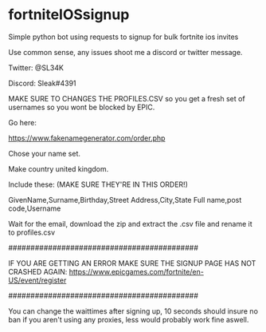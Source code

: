 # fortniteIOSsignup
Simple python bot using requests to signup for bulk fortnite ios invites

Use common sense, any issues shoot me a discord or twitter message.

Twitter: @SL34K

Discord: Sleak#4391

MAKE SURE TO CHANGES THE PROFILES.CSV so you get a fresh set of usernames so you wont be blocked by EPIC.

Go here:

https://www.fakenamegenerator.com/order.php

Chose your name set.

Make country united kingdom.

Include these: (MAKE SURE THEY'RE IN THIS ORDER!)

GivenName,Surname,Birthday,Street Address,City,State Full name,post code,Username

Wait for the email, download the zip and extract the .csv file and rename it to profiles.csv


###########################################

IF YOU ARE GETTING AN ERROR MAKE SURE THE SIGNUP PAGE HAS NOT CRASHED AGAIN: https://www.epicgames.com/fortnite/en-US/event/register

###########################################

You can change the waittimes after signing up, 10 seconds should insure no ban if you aren't using any proxies, less would probably work fine aswell.
